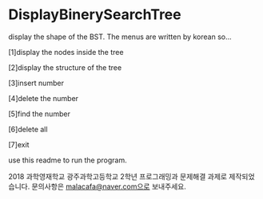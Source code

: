 # DisplayBinerySearchTree

display the shape of the BST.
The menus are written by korean so...

[1]display the nodes inside the tree

[2]display the structure of the tree

[3]insert number

[4]delete the number

[5]find the number

[6]delete all

[7]exit

use this readme to run the program.

2018 과학영재학교 광주과학고등학교
2학년 프로그래밍과 문제해결 과제로 제작되었습니다. 
문의사항은 malacafa@naver.com으로 보내주세요.
